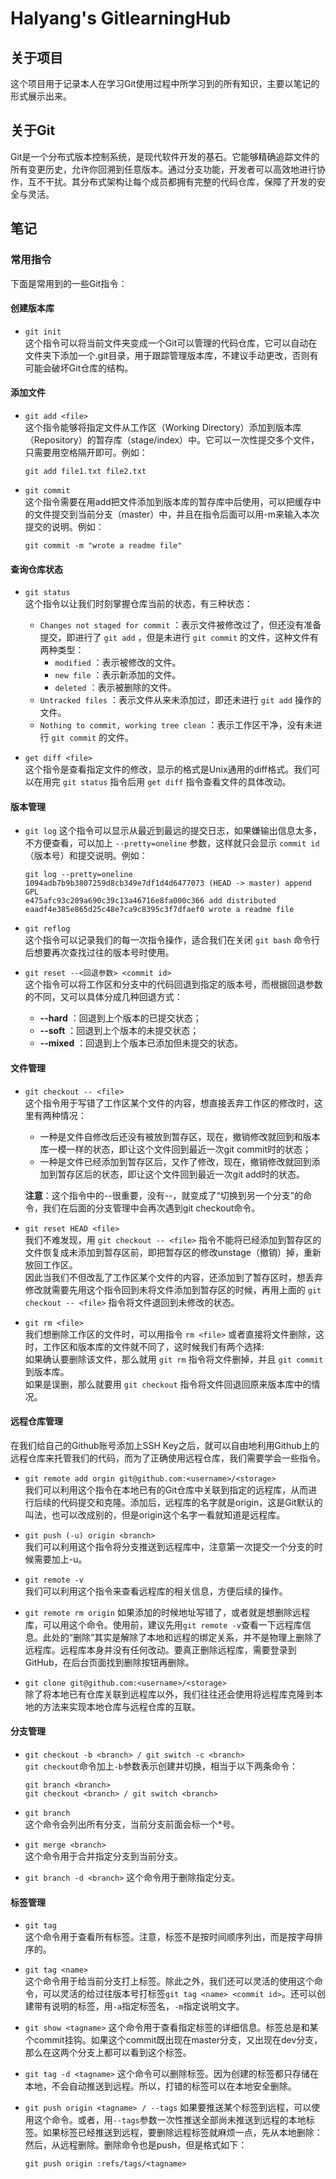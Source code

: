 # Halyang's GitlearningHub

## 关于项目
这个项目用于记录本人在学习Git使用过程中所学习到的所有知识，主要以笔记的形式展示出来。  

## 关于Git
Git是一个分布式版本控制系统，是现代软件开发的基石。它能够精确追踪文件的所有变更历史，允许你回溯到任意版本。通过分支功能，开发者可以高效地进行协作，互不干扰。其分布式架构让每个成员都拥有完整的代码仓库，保障了开发的安全与灵活。 

## 笔记
### 常用指令
下面是常用到的一些Git指令：  
#### 创建版本库
- ```git init```  
这个指令可以将当前文件夹变成一个Git可以管理的代码仓库，它可以自动在文件夹下添加一个.git目录，用于跟踪管理版本库，不建议手动更改，否则有可能会破坏Git仓库的结构。

#### 添加文件
- ```git add <file>```  
这个指令能够将指定文件从工作区（Working Directory）添加到版本库（Repository）的暂存库（stage/index）中。它可以一次性提交多个文件，只需要用空格隔开即可。例如：
    ```
    git add file1.txt file2.txt
    ```

- ```git commit```  
    这个指令需要在用add把文件添加到版本库的暂存库中后使用，可以把缓存中的文件提交到当前分支（master）中，并且在指令后面可以用-m来输入本次提交的说明。例如：
    ```
    git commit -m "wrote a readme file"
    ```

#### 查询仓库状态
- ```git status```  
这个指令以让我们时刻掌握仓库当前的状态，有三种状态：
    - ```Changes not staged for commit``` ：表示文件被修改过了，但还没有准备提交，即进行了 ```git add``` ，但是未进行 ```git commit``` 的文件，这种文件有两种类型：
        - ```modified``` ：表示被修改的文件。
        - ```new file``` ：表示新添加的文件。
        - ```deleted``` ：表示被删除的文件。
    - ```Untracked files``` ：表示文件从来未添加过，即还未进行 ```git add``` 操作的文件。
    - ```Nothing to commit, working tree clean``` ：表示工作区干净，没有未进行 ```git commit``` 的文件。

- ```get diff <file>```  
这个指令是查看指定文件的修改，显示的格式是Unix通用的diff格式。我们可以在用完 ```git status``` 指令后用 ```get diff``` 指令查看文件的具体改动。

#### 版本管理
- ```git log```
这个指令可以显示从最近到最远的提交日志，如果嫌输出信息太多，不方便查看，可以加上 ```--pretty=oneline``` 参数，这样就只会显示 ```commit id``` （版本号）和提交说明。例如：
    ```
    git log --pretty=oneline
    1094adb7b9b3807259d8cb349e7df1d4d6477073 (HEAD -> master) append GPL
    e475afc93c209a690c39c13a46716e8fa000c366 add distributed    eaadf4e385e865d25c48e7ca9c8395c3f7dfaef0 wrote a readme file
    ```  

- ```git reflog```  
这个指令可以记录我们的每一次指令操作，适合我们在关闭 ```git bash``` 命令行后想要再次查找过往的版本号时使用。

- ```git reset --<回退参数> <commit id>```  
这个指令可以将工作区和分支中的代码回退到指定的版本号，而根据回退参数的不同，又可以具体分成几种回退方式：
    - **--hard** ：回退到上个版本的已提交状态；
    - **--soft** ：回退到上个版本的未提交状态；
    - **--mixed** ：回退到上个版本已添加但未提交的状态。

#### 文件管理
- ```git checkout -- <file>```  
这个指令用于写错了工作区某个文件的内容，想直接丢弃工作区的修改时，这里有两种情况：
    - 一种是文件自修改后还没有被放到暂存区，现在，撤销修改就回到和版本库一模一样的状态，即让这个文件回到最近一次git commit时的状态；
    - 一种是文件已经添加到暂存区后，又作了修改，现在，撤销修改就回到添加到暂存区后的状态，即让这个文件回到最近一次git add时的状态。

    **注意**：这个指令中的--很重要，没有--，就变成了“切换到另一个分支”的命令，我们在后面的分支管理中会再次遇到git checkout命令。

- ```git reset HEAD <file>```  
我们不难发现，用 ```git checkout -- <file>``` 指令不能将已经添加到暂存区的文件恢复成未添加到暂存区前，即把暂存区的修改unstage（撤销）掉，重新放回工作区。  
因此当我们不但改乱了工作区某个文件的内容，还添加到了暂存区时，想丢弃修改就需要先用这个指令回到未将文件添加到暂存区的时候，再用上面的 ```git checkout -- <file>``` 指令将文件退回到未修改的状态。

- ```git rm <file>```  
我们想删除工作区的文件时，可以用指令 ```rm <file>``` 或者直接将文件删除，这时，工作区和版本库的文件就不同了，这时候我们有两个选择:  
如果确认要删除该文件，那么就用 ```git rm``` 指令将文件删掉，并且 ```git commit``` 到版本库。  
如果是误删，那么就要用 ```git checkout``` 指令将文件回退回原来版本库中的情况。

#### 远程仓库管理
在我们给自己的Github账号添加上SSH Key之后，就可以自由地利用Github上的远程仓库来托管我们的代码，而为了正确使用远程仓库，我们需要学会一些指令。

- ```git remote add orgin git@github.com:<username>/<storage>```  
我们可以利用这个指令在本地已有的Git仓库中关联到指定的远程库，从而进行后续的代码提交和克隆。添加后，远程库的名字就是origin，这是Git默认的叫法，也可以改成别的，但是origin这个名字一看就知道是远程库。

- ```git push (-u) origin <branch>```  
我们可以利用这个指令将分支推送到远程库中，注意第一次提交一个分支的时候需要加上-u。

- ```git remote -v```  
我们可以利用这个指令来查看远程库的相关信息，方便后续的操作。

- ```git remote rm origin```
如果添加的时候地址写错了，或者就是想删除远程库，可以用这个命令。使用前，建议先用```git remote -v```查看一下远程库信息。此处的“删除”其实是解除了本地和远程的绑定关系，并不是物理上删除了远程库。远程库本身并没有任何改动。要真正删除远程库，需要登录到GitHub，在后台页面找到删除按钮再删除。

- ```git clone git@github.com:<username>/<storage>```   
除了将本地已有仓库关联到远程库以外，我们往往还会使用将远程库克隆到本地的方法来实现本地仓库与远程仓库的互联。

#### 分支管理
- ```git checkout -b <branch> / git switch -c <branch>```  
```git checkout```命令加上```-b```参数表示创建并切换，相当于以下两条命令：
    ```
    git branch <branch>
    git checkout <branch> / git switch <branch>
    ```

- ```git branch```  
这个命令会列出所有分支，当前分支前面会标一个*号。

- ```git merge <branch>```  
这个命令用于合并指定分支到当前分支。

- ```git branch -d <branch>```
这个命令用于删除指定分支。

#### 标签管理
- ```git tag```  
这个命令用于查看所有标签。注意，标签不是按时间顺序列出，而是按字母排序的。

- ```git tag <name>```  
这个命令用于给当前分支打上标签。除此之外，我们还可以灵活的使用这个命令，可以灵活的给过往版本号打标签```git tag <name> <commit id>```。还可以创建带有说明的标签，用```-a```指定标签名，```-m```指定说明文字。

- ```git show <tagname>```
这个命令用于查看指定标签的详细信息。标签总是和某个commit挂钩。如果这个commit既出现在master分支，又出现在dev分支，那么在这两个分支上都可以看到这个标签。

- ```git tag -d <tagname>```
这个命令可以删除标签。因为创建的标签都只存储在本地，不会自动推送到远程。所以，打错的标签可以在本地安全删除。

- ```git push origin <tagname> / --tags```
如果要推送某个标签到远程，可以使用这个命令。或者，用```--tags```参数一次性推送全部尚未推送到远程的本地标签。如果标签已经推送到远程，要删除远程标签就麻烦一点，先从本地删除：然后，从远程删除。删除命令也是push，但是格式如下：
    ```
    git push origin :refs/tags/<tagname>
    ```

